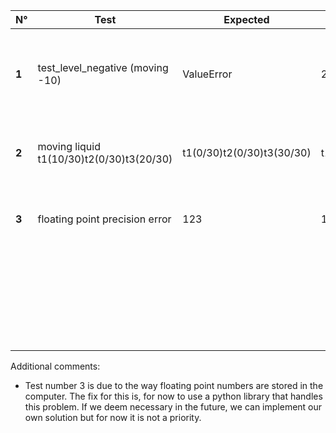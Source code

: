 | N°  | Test                                     | Expected                 |  Result                    | Comment                                             | Severity | Fixed |
|-----|------------------------------------------|--------------------------|----------------------------|-----------------------------------------------------|----------|-------|
|**1**| test_level_negative (moving -10)         |ValueError                | 20                         | The movement was allowed when it souldn't have been | minor    |&check;|
|**2**| moving liquid t1(10/30)t2(0/30)t3(20/30) |t1(0/30)t2(0/30)t3(30/30) | t1(0/30)t2(10/30)t3(30/30) | Multiple tanks are updated at the same time         | major    |&check;|
|**3**| floating point precision error           | 123                      | 122.9999999999             | Some value have a decimal point error               | major    |&check;|
|     |                                          |                          |                            |                                                     |          |       |
|     |                                          |                          |                            |                                                     |          |       |
|     |                                          |                          |                            |                                                     |          |       |
|     |                                          |                          |                            |                                                     |          |       |
|     |                                          |                          |                            |                                                     |          |       |
|     |                                          |                          |                            |                                                     |          |       |
|     |                                          |                          |                            |                                                     |          |       |
|     |                                          |                          |                            |                                                     |          |       |
|     |                                          |                          |                            |                                                     |          |       |
|     |                                          |                          |                            |                                                     |          |       |
|     |                                          |                          |                            |                                                     |          |       |
|     |                                          |                          |                            |                                                     |          |       |
|     |                                          |                          |                            |                                                     |          |       |
|     |                                          |                          |                            |                                                     |          |       |
|     |                                          |                          |                            |                                                     |          |       |
|     |                                          |                          |                            |                                                     |          |       |
|     |                                          |                          |                            |                                                     |          |       |
|     |                                          |                          |                            |                                                     |          |       |
|     |                                          |                          |                            |                                                     |          |       |
|     |                                          |                          |                            |                                                     |          |       |
|     |                                          |                          |                            |                                                     |          |       |
|     |                                          |                          |                            |                                                     |          |       |
|     |                                          |                          |                            |                                                     |          |       |
|     |                                          |                          |                            |                                                     |          |       |
|     |                                          |                          |                            |                                                     |          |       |
|     |                                          |                          |                            |                                                     |          |       |

Additional comments:
- Test number 3  is due to the way floating point numbers are stored in the computer. The fix for this is, for now to use a python library that handles this problem. If we deem necessary in the future, we can implement our own solution but for now it is not a priority. 